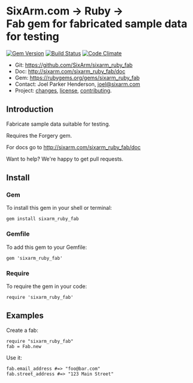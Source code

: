 # SixArm.com → Ruby → <br> Fab gem for fabricated sample data for testing

<!--header-open-->

[![Gem Version](https://badge.fury.io/rb/sixarm_ruby_fab.svg)](http://badge.fury.io/rb/sixarm_ruby_fab)
[![Build Status](https://travis-ci.org/SixArm/sixarm_ruby_fab.png)](https://travis-ci.org/SixArm/sixarm_ruby_fab)
[![Code Climate](https://api.codeclimate.com/v1/badges/0e443b17ddbe4045ceb9/maintainability)](https://codeclimate.com/github/SixArm/sixarm_ruby_fab/maintainability)

* Git: <https://github.com/SixArm/sixarm_ruby_fab>
* Doc: <http://sixarm.com/sixarm_ruby_fab/doc>
* Gem: <https://rubygems.org/gems/sixarm_ruby_fab>
* Contact: Joel Parker Henderson, <joel@sixarm.com>
* Project: [changes](CHANGES.md), [license](LICENSE.md), [contributing](CONTRIBUTING.md).

<!--header-shut-->

## Introduction

Fabricate sample data suitable for testing.

Requires the Forgery gem.

For docs go to <http://sixarm.com/sixarm_ruby_fab/doc>

Want to help? We're happy to get pull requests.


<!--install-open-->

## Install

### Gem

To install this gem in your shell or terminal:

    gem install sixarm_ruby_fab

### Gemfile

To add this gem to your Gemfile:

    gem 'sixarm_ruby_fab'

### Require

To require the gem in your code:

    require 'sixarm_ruby_fab'

<!--install-shut-->


## Examples

Create a fab:

    require "sixarm_ruby_fab"
    fab = Fab.new

Use it:

    fab.email_address #=> "foo@bar.com"
    fab.street_address #=> "123 Main Street"
